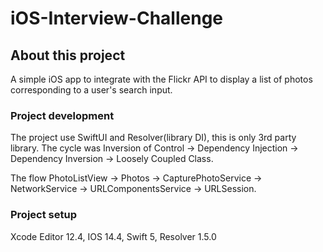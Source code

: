 # iOS-Interview-Challenge

## About this project
A simple iOS app to integrate with the Flickr API to display a list of photos corresponding to a user's search input.

### Project development

The project use SwiftUI and Resolver(library DI), this is only 3rd party library. The cycle was Inversion of Control -> Dependency Injection -> Dependency Inversion -> Loosely Coupled Class. 

The flow PhotoListView -> Photos -> CapturePhotoService -> NetworkService -> URLComponentsService -> URLSession.


### Project setup
Xcode Editor 12.4, IOS 14.4, Swift 5, Resolver 1.5.0

